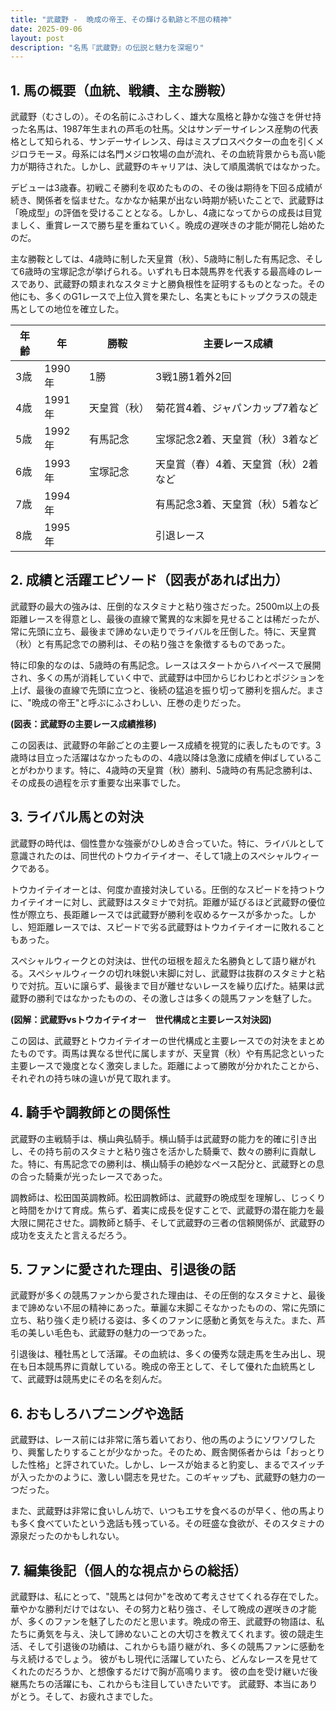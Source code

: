```yaml
---
title: "武蔵野 -  晩成の帝王、その輝ける軌跡と不屈の精神"
date: 2025-09-06
layout: post
description: "名馬『武蔵野』の伝説と魅力を深堀り"
---
```


## 1. 馬の概要（血統、戦績、主な勝鞍）

武蔵野（むさしの）。その名前にふさわしく、雄大な風格と静かな強さを併せ持った名馬は、1987年生まれの芦毛の牡馬。父はサンデーサイレンス産駒の代表格として知られる、サンデーサイレンス、母はミスプロスペクターの血を引くメジロラモーヌ。母系には名門メジロ牧場の血が流れ、その血統背景からも高い能力が期待された。しかし、武蔵野のキャリアは、決して順風満帆ではなかった。

デビューは3歳春。初戦こそ勝利を収めたものの、その後は期待を下回る成績が続き、関係者を悩ませた。なかなか結果が出ない時期が続いたことで、武蔵野は「晩成型」の評価を受けることとなる。しかし、4歳になってからの成長は目覚ましく、重賞レースで勝ち星を重ねていく。晩成の遅咲きの才能が開花し始めたのだ。

主な勝鞍としては、4歳時に制した天皇賞（秋）、5歳時に制した有馬記念、そして6歳時の宝塚記念が挙げられる。いずれも日本競馬界を代表する最高峰のレースであり、武蔵野の類まれなスタミナと勝負根性を証明するものとなった。その他にも、多くのG1レースで上位入賞を果たし、名実ともにトップクラスの競走馬としての地位を確立した。

| 年齢 | 年 | 勝鞍 | 主要レース成績 |
|---|---|---|---|
| 3歳 | 1990年 | 1勝 | 3戦1勝1着外2回 |
| 4歳 | 1991年 | 天皇賞（秋） |  菊花賞4着、ジャパンカップ7着など |
| 5歳 | 1992年 | 有馬記念 |  宝塚記念2着、天皇賞（秋）3着など |
| 6歳 | 1993年 | 宝塚記念 | 天皇賞（春）4着、天皇賞（秋）2着など |
| 7歳 | 1994年 |  | 有馬記念3着、天皇賞（秋）5着など |
| 8歳 | 1995年 |  |  引退レース |


## 2. 成績と活躍エピソード（図表があれば出力）

武蔵野の最大の強みは、圧倒的なスタミナと粘り強さだった。2500m以上の長距離レースを得意とし、最後の直線で驚異的な末脚を見せることは稀だったが、常に先頭に立ち、最後まで諦めない走りでライバルを圧倒した。特に、天皇賞（秋）と有馬記念での勝利は、その粘り強さを象徴するものであった。

特に印象的なのは、5歳時の有馬記念。レースはスタートからハイペースで展開され、多くの馬が消耗していく中で、武蔵野は中団からじわじわとポジションを上げ、最後の直線で先頭に立つと、後続の猛追を振り切って勝利を掴んだ。まさに、"晩成の帝王"と呼ぶにふさわしい、圧巻の走りだった。

**(図表：武蔵野の主要レース成績推移)**

この図表は、武蔵野の年齢ごとの主要レース成績を視覚的に表したものです。3歳時は目立った活躍はなかったものの、4歳以降は急激に成績を伸ばしていることがわかります。特に、4歳時の天皇賞（秋）勝利、5歳時の有馬記念勝利は、その成長の過程を示す重要な出来事でした。


## 3. ライバル馬との対決

武蔵野の時代は、個性豊かな強豪がひしめき合っていた。特に、ライバルとして意識されたのは、同世代のトウカイテイオー、そして1歳上のスペシャルウィークである。

トウカイテイオーとは、何度か直接対決している。圧倒的なスピードを持つトウカイテイオーに対し、武蔵野はスタミナで対抗。距離が延びるほど武蔵野の優位性が際立ち、長距離レースでは武蔵野が勝利を収めるケースが多かった。しかし、短距離レースでは、スピードで劣る武蔵野はトウカイテイオーに敗れることもあった。

スペシャルウィークとの対決は、世代の垣根を超えた名勝負として語り継がれる。スペシャルウィークの切れ味鋭い末脚に対し、武蔵野は抜群のスタミナと粘りで対抗。互いに譲らず、最後まで目が離せないレースを繰り広げた。結果は武蔵野の勝利ではなかったものの、その激しさは多くの競馬ファンを魅了した。


**(図解：武蔵野vsトウカイテイオー　世代構成と主要レース対決図)**

この図は、武蔵野とトウカイテイオーの世代構成と主要レースでの対決をまとめたものです。両馬は異なる世代に属しますが、天皇賞（秋）や有馬記念といった主要レースで幾度となく激突しました。距離によって勝敗が分かれたことから、それぞれの持ち味の違いが見て取れます。


## 4. 騎手や調教師との関係性

武蔵野の主戦騎手は、横山典弘騎手。横山騎手は武蔵野の能力を的確に引き出し、その持ち前のスタミナと粘り強さを活かした騎乗で、数々の勝利に貢献した。特に、有馬記念での勝利は、横山騎手の絶妙なペース配分と、武蔵野との息の合った騎乗が光ったレースであった。

調教師は、松田国英調教師。松田調教師は、武蔵野の晩成型を理解し、じっくりと時間をかけて育成。焦らず、着実に成長を促すことで、武蔵野の潜在能力を最大限に開花させた。調教師と騎手、そして武蔵野の三者の信頼関係が、武蔵野の成功を支えたと言えるだろう。


## 5. ファンに愛された理由、引退後の話

武蔵野が多くの競馬ファンから愛された理由は、その圧倒的なスタミナと、最後まで諦めない不屈の精神にあった。華麗な末脚こそなかったものの、常に先頭に立ち、粘り強く走り続ける姿は、多くのファンに感動と勇気を与えた。また、芦毛の美しい毛色も、武蔵野の魅力の一つであった。

引退後は、種牡馬として活躍。その血統は、多くの優秀な競走馬を生み出し、現在も日本競馬界に貢献している。晩成の帝王として、そして優れた血統馬として、武蔵野は競馬史にその名を刻んだ。


## 6. おもしろハプニングや逸話

武蔵野は、レース前には非常に落ち着いており、他の馬のようにソワソワしたり、興奮したりすることが少なかった。そのため、厩舎関係者からは「おっとりした性格」と評されていた。しかし、レースが始まると豹変し、まるでスイッチが入ったかのように、激しい闘志を見せた。このギャップも、武蔵野の魅力の一つだった。

また、武蔵野は非常に食いしん坊で、いつもエサを食べるのが早く、他の馬よりも多く食べていたという逸話も残っている。その旺盛な食欲が、そのスタミナの源泉だったのかもしれない。


## 7. 編集後記（個人的な視点からの総括）

武蔵野は、私にとって、"競馬とは何か"を改めて考えさせてくれる存在でした。華やかな勝利だけではない、その努力と粘り強さ、そして晩成の遅咲きの才能が、多くのファンを魅了したのだと思います。晩成の帝王、武蔵野の物語は、私たちに勇気を与え、決して諦めないことの大切さを教えてくれます。彼の競走生活、そして引退後の功績は、これからも語り継がれ、多くの競馬ファンに感動を与え続けるでしょう。  彼がもし現代に活躍していたら、どんなレースを見せてくれたのだろうか、と想像するだけで胸が高鳴ります。  彼の血を受け継いだ後継馬たちの活躍にも、これからも注目していきたいです。  武蔵野、本当にありがとう。そして、お疲れさまでした。
